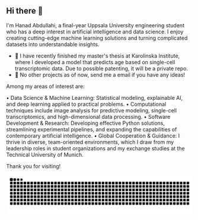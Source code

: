 ## Hi there 👋 
I'm Hanad Abdullahi, a final-year Uppsala University engineering student who has a deep interest in artificial intelligence and data science. I enjoy creating cutting-edge machine learning solutions and turning complicated datasets into understandable insights.

- 🔭 I have recently finished my master's thesis at Karolinska Institute, where I developed a model that predicts age based on single-cell transcriptomic data. Due to possible patenting, it will be a private repo.
- 🔭 No other projects as of now, send me a email if you have any ideas!




Among my areas of interest are:

• Data Science & Machine Learning: Statistical modeling, explainable AI, and deep learning applied to practical problems.
• Computational techniques include image analysis for predictive modeling, single-cell transcriptomics, and high-dimensional data processing.
• Software Development & Research: Developing effective Python solutions, streamlining experimental pipelines, and expanding the capabilities of contemporary artificial intelligence.
• Global Cooperation & Guidance: I thrive in diverse, team-oriented environments, which I draw from my leadership roles in student organizations and my exchange studies at the Technical University of Munich.


Thank you for visiting! 

<img src="https://raw.githubusercontent.com/hanadabdullahi/hanadabdullahi/output/snake.svg" alt="Snake animation" />


###
